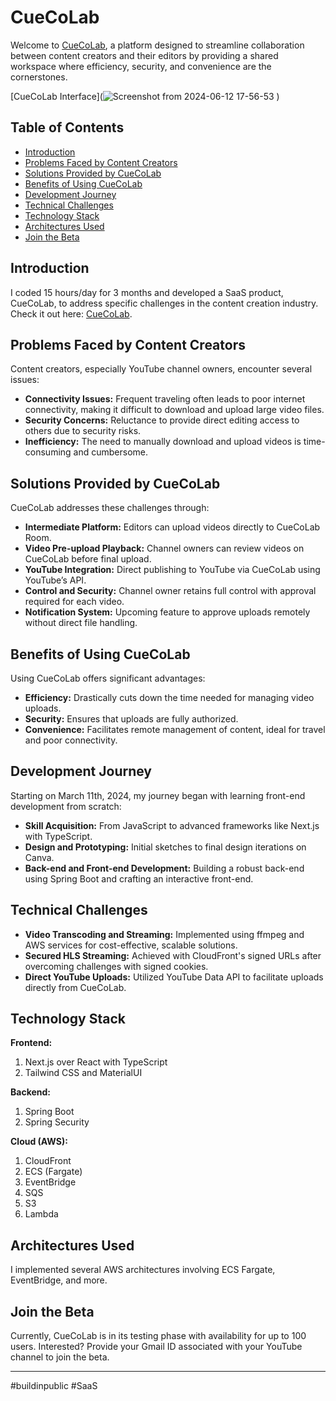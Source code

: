 # CueCoLab

Welcome to [CueCoLab](http://cuecolab.com), a platform designed to streamline collaboration between content creators and their editors by providing a shared workspace where efficiency, security, and convenience are the cornerstones.

[CueCoLab Interface](![Screenshot from 2024-06-12 17-56-53](https://github.com/PranshuBarar/CueCoLab-Frontend/assets/117909106/e5843a8d-ad69-419e-9e89-16fed44195c3)
)  <!-- If you have an image, replace 'link_to_image_here' with the URL to the image. -->

## Table of Contents
- [Introduction](#introduction)
- [Problems Faced by Content Creators](#problems-faced-by-content-creators)
- [Solutions Provided by CueCoLab](#solutions-provided-by-cuecolab)
- [Benefits of Using CueCoLab](#benefits-of-using-cuecolab)
- [Development Journey](#development-journey)
- [Technical Challenges](#technical-challenges)
- [Technology Stack](#technology-stack)
- [Architectures Used](#architectures-used)
- [Join the Beta](#join-the-beta)

## Introduction
I coded 15 hours/day for 3 months and developed a SaaS product, CueCoLab, to address specific challenges in the content creation industry. Check it out here: [CueCoLab](https://cuecolab.com).

## Problems Faced by Content Creators
Content creators, especially YouTube channel owners, encounter several issues:
- **Connectivity Issues:** Frequent traveling often leads to poor internet connectivity, making it difficult to download and upload large video files.
- **Security Concerns:** Reluctance to provide direct editing access to others due to security risks.
- **Inefficiency:** The need to manually download and upload videos is time-consuming and cumbersome.

## Solutions Provided by CueCoLab
CueCoLab addresses these challenges through:
- **Intermediate Platform:** Editors can upload videos directly to CueCoLab Room.
- **Video Pre-upload Playback:** Channel owners can review videos on CueCoLab before final upload.
- **YouTube Integration:** Direct publishing to YouTube via CueCoLab using YouTube’s API.
- **Control and Security:** Channel owner retains full control with approval required for each video.
- **Notification System:** Upcoming feature to approve uploads remotely without direct file handling.

## Benefits of Using CueCoLab
Using CueCoLab offers significant advantages:
- **Efficiency:** Drastically cuts down the time needed for managing video uploads.
- **Security:** Ensures that uploads are fully authorized.
- **Convenience:** Facilitates remote management of content, ideal for travel and poor connectivity.

## Development Journey
Starting on March 11th, 2024, my journey began with learning front-end development from scratch:
- **Skill Acquisition:** From JavaScript to advanced frameworks like Next.js with TypeScript.
- **Design and Prototyping:** Initial sketches to final design iterations on Canva.
- **Back-end and Front-end Development:** Building a robust back-end using Spring Boot and crafting an interactive front-end.

## Technical Challenges
- **Video Transcoding and Streaming:** Implemented using ffmpeg and AWS services for cost-effective, scalable solutions.
- **Secured HLS Streaming:** Achieved with CloudFront's signed URLs after overcoming challenges with signed cookies.
- **Direct YouTube Uploads:** Utilized YouTube Data API to facilitate uploads directly from CueCoLab.

## Technology Stack
**Frontend:**
1. Next.js over React with TypeScript
2. Tailwind CSS and MaterialUI

**Backend:**
1. Spring Boot
2. Spring Security

**Cloud (AWS):**
1. CloudFront
2. ECS (Fargate)
3. EventBridge
4. SQS
5. S3
6. Lambda

## Architectures Used
I implemented several AWS architectures involving ECS Fargate, EventBridge, and more. <!-- If you have images, you can insert them here. -->

## Join the Beta
Currently, CueCoLab is in its testing phase with availability for up to 100 users. Interested? Provide your Gmail ID associated with your YouTube channel to join the beta.

---

#buildinpublic #SaaS

